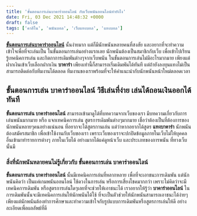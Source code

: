 ```yaml
---
title: 'ขั้นตอนการเล่นบาคาร่าออนไลน์ กับเว็บพนันออนไลน์ทำยังไง'
date: Fri, 03 Dec 2021 14:48:32 +0000
draft: false
tags: ['คาสิโน', 'พนันบอล', 'เว็บแทงบอล', 'แทงบอล']
---
```


**[ขั้นตอนการเล่นบาคาร่าออนไลน์](/archives/)** นั้นง่ายมาก แต่ก็มีนักพนันหลายคนที่สงสัย และอยากที่จะทำความเข้าใจเพื่อที่จะเล่นเป็น ในขั้นตอนการเล่นอย่างแรกเลย นักพนันต้องเป็นสมาชิกกับเว็บ เพื่อเข้าไปเรียนรู้เทคนิคการเล่น และกิตกาการเดิมพันต่างๆจากเว็บพนัน ในขั้นตอนการเล่นไม่มีอะไรมากมาย เพียงแต่ฝากเงินเข้าเว็บเลือกฝากเงิน **บาคาร่า** เพียงเท่านี้ก็สามารถเริ่มเดิมพันได้ทันที แต่ถ้ายังลงทุนแทงไม่เป็น สามารถติดต่อกับทีมงานได้ตลอด ทีมงานของเราพร้อมที่จะให้คำแนะนำกับนักพนันหน้าใหม่ตลอดเวลา

**ขั้นตอนการเล่น บาคาร่าออนไลน์ วิธีเล่นที่ง่าย เล่นได้ถอนเงินออกได้ทันที**
---------------------------------------------------------------------------

**ขั้นตอนการเล่น บาคาร่าออนไลน์** สามารถเข้ามาดูได้ที่บทความจากเว็บของเรา มีบทความเกี่ยวกับการเล่นพนันมากมาย หรือ แจกเทคนิคการเล่น สูตรการเดิมพันต่างๆมากมาย เชื่อว่าต้องเป็นที่ต้องการของนักพนันหลายๆคนอย่างแน่นอน ที่อยากจะได้สูตรกานเล่น แต่ว่าหากอยากได้สูตร **แทงบาคาร่า** นักพนันต้องสมัครสมาชิก เพื่อเข้าใช้งานกับเว็บของเรา เพราะเว็บของเราจะปกปิดข้อมูลภายในเว็บไม่ให้บุคคลอื่นเข้ามาทำรายการต่างๆ ภายในเว็บได้ อย่างมากได้แค่ดูหน้าเว็บ และประเภทของการพนัน ที่ทางเว็บนั้นมี

### **สิ่งที่นักพนันหลายคนไม่รู้เกี่ยวกับ ขั้นตอนการเล่น บาคาร่าออนไลน์**

**ขั้นตอนการเล่น บาคาร่าออนไลน์** นั้นมีเทคนิคการเล่นที่หลากหลาย เพื่อที่จะเอาชนะการเดิมพัน แต่นักพนันคิดว่า เป็นแค่เกมพนันออนไลน์ ใช้ดวงในการเล่น หรือการเสี่ยงโชคมากกว่า เพราะไม่คิดว่าจะมีเทคนิคการเดิมพัน หรือสูตรการเล่นใดๆเลยที่จะช่วยให้เอาชนะได้ เราอยากให้รู้ว่า **บาคาร่าออนไลน์** ในการเดิมพันนั้นจะมีเทคนิคการเล่นให้นักพนันได้ใช้ ที่จะเป็นตัวช่วยให้นักพนันสามารถเอาชนะได้ง่ายๆ เพียงแต่นักพนันต้องทำการศึกษาและทำความเข้าใจกับรูปแบบการเดิมพันหรือสูตรการเล่นให้ดี อย่างละเอียดเพื่อผลลัพธ์ที่ดี